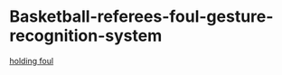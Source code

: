 # Basketball-referees-foul-gesture-recognition-system

[holding foul](https://www.youtube.com/watch?v=3EVDpE8AiEI&list=PLsQ9Nh7BGa-iEB3qGLAQrYaBvTKtaPmK-&index=2)
